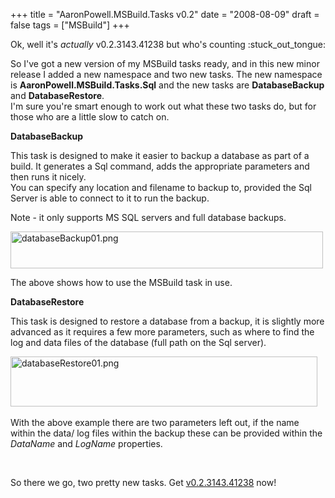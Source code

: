 +++
title = "AaronPowell.MSBuild.Tasks v0.2"
date = "2008-08-09"
draft = false
tags = ["MSBuild"]
+++

<p>
Ok, well it's <em>actually</em> v0.2.3143.41238 but who's counting :stuck_out_tongue:
</p>
<p>
So I've got a new version of my MSBuild tasks ready, and in this new minor release I added a new namespace and two new tasks. The new namespace is <strong>AaronPowell.MSBuild.Tasks.Sql</strong> and the new tasks are <strong>DatabaseBackup </strong>and <strong>DatabaseRestore</strong>.<br>
I'm sure you're smart enough to work out what these two tasks do, but for those who are a little slow to catch on. 
</p>
<p>
<strong>DatabaseBackup</strong> 
</p>
<p>
This task is designed to make it easier to backup a database as part of a build. It generates a Sql command, adds the appropriate parameters and then runs it nicely.<br>
You can specify any location and filename to backup to, provided the Sql Server is able to connect to it to run the backup. 
</p>
<p>
Note - it only supports MS SQL servers and full database backups. 
</p>
<p>
<a href="/get/media/794/databasebackup01.png" target="_blank"><img src="/get/media/794/databasebackup01_500x59.jpg" width="500" height="59" alt="databaseBackup01.png"></a> 
</p>
<p>
The above shows how to use the MSBuild task in use. 
</p>
<p>
<strong>DatabaseRestore</strong> 
</p>
<p>
This task is designed to restore a database from a backup, it is slightly more advanced as it requires a few more parameters, such as where to find the log and data files of the database (full path on the Sql server). 
</p>
<p>
<a href="/get/media/810/databaserestore01.png" target="_blank"><img src="/get/media/810/databaserestore01_491x80.jpg" width="491" height="80" alt="databaseRestore01.png"></a>&nbsp; 
</p>
<p>
With the above example there are two parameters left out, if the name within the data/ log files within the backup these can be provided within the <em>DataName</em> and <em>LogName</em> properties. 
</p>
<p>
&nbsp;
</p>
<p>
So there we go, two pretty new tasks. Get <a href="/get/media/804/v0.2.3143.41238.zip" target="_blank">v0.2.3143.41238</a> now! 
</p>